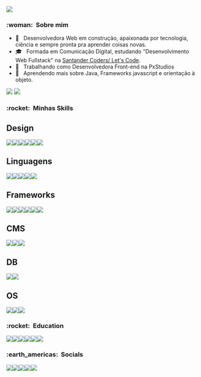 ![](https://komarev.com/ghpvc/?username=VanessaSwerts&color=006bed)

<h3> :woman: &nbsp;Sobre mim </h3>

- 🤔 &nbsp; Desenvolvedora Web em construção, apaixonada por tecnologia, ciência e sempre pronta pra aprender coisas novas.
- 🎓 &nbsp; Formada em Comunicação Digital, estudando "Desenvolvimento Web Fullstack" na <a href="https://app.becas-santander.com/pt/program/bolsas-santander-tecnologia-santander-coders-web-full-stack-2021">Santander Coders/ Let's Code</a>.
- 💼 &nbsp; Trabalhando como Desenvolvedora Front-end na PxStudios
- 🌱 &nbsp; Aprendendo mais sobre Java, Frameworks javascript e orientação à objeto.

<img src="https://github-readme-stats.vercel.app/api?username=pfanovaes" />
<img src="https://github-readme-stats.vercel.app/api/top-langs/?username=pfanovaes" />

<h3> :rocket: &nbsp;Minhas Skills </h3>


## Design
<img src="https://img.shields.io/badge/Adobe%20Illustrator-FF9A00?style=for-the-badge&logo=adobe%20illustrator&logoColor=white" /><img src="https://img.shields.io/badge/Adobe%20Photoshop-31A8FF?style=for-the-badge&logo=Adobe%20Photoshop&logoColor=black" /><img src="https://img.shields.io/badge/Adobe%20XD-470137?style=for-the-badge&logo=Adobe%20XD&logoColor=#FF61F6" /><img src="https://img.shields.io/badge/Behance-0054F7?style=for-the-badge&logo=behance&logoColor=white" /><img src="https://img.shields.io/badge/Dribbble-EA4C89?style=for-the-badge&logo=dribbble&logoColor=white" /><img src="https://img.shields.io/badge/Figma-F24E1E?style=for-the-badge&logo=figma&logoColor=white" />


## Linguagens

<img src="https://img.shields.io/badge/HTML5-E34F26?style=for-the-badge&logo=html5&logoColor=white" /><img src="https://img.shields.io/badge/CSS3-1572B6?style=for-the-badge&logo=css3&logoColor=white" /><img src="https://img.shields.io/badge/JavaScript-323330?style=for-the-badge&logo=javascript&logoColor=F7DF1E" /><img src="https://img.shields.io/badge/Java-ED8B00?style=for-the-badge&logo=java&logoColor=white" /><img src="https://img.shields.io/badge/PHP-777BB4?style=for-the-badge&logo=php&logoColor=white" />

## Frameworks

<img src="https://img.shields.io/badge/Angular-DD0031?style=for-the-badge&logo=angular&logoColor=white" /><img src="https://img.shields.io/badge/Bootstrap-563D7C?style=for-the-badge&logo=bootstrap&logoColor=white" /><img src="https://img.shields.io/badge/Font_Awesome-339AF0?style=for-the-badge&logo=fontawesome&logoColor=white" /><img src="https://img.shields.io/badge/Markdown-000000?style=for-the-badge&logo=markdown&logoColor=white" /><img src="https://img.shields.io/badge/Sass-CC6699?style=for-the-badge&logo=sass&logoColor=white" /><img src="https://img.shields.io/badge/typescript-3178C6?style=for-the-badge&logo=TypeScript&logoColor=white" />

## CMS
<img src="https://img.shields.io/badge/Wordpress-21759B?style=for-the-badge&logo=wordpress&logoColor=white" /><img src="https://img.shields.io/badge/woocommerce-96588A?style=for-the-badge&logo=WooCommerce&logoColor=white" /><img src="https://img.shields.io/badge/shopify-8DB543?style=for-the-badge&logo=Shopify&logoColor=white" />


## DB

<img src="https://img.shields.io/badge/MariaDB-003545?style=for-the-badge&logo=mariadb&logoColor=white" /><img src="https://img.shields.io/badge/MySQL-005C84?style=for-the-badge&logo=mysql&logoColor=white" />

## OS

<img src="https://img.shields.io/badge/mac%20os-000000?style=for-the-badge&logo=apple&logoColor=white" /><img src="https://img.shields.io/badge/Ubuntu-E95420?style=for-the-badge&logo=ubuntu&logoColor=white" /><img src="https://img.shields.io/badge/Windows-0078D6?style=for-the-badge&logo=windows&logoColor=white" />

<h3> :rocket: &nbsp;Education </h3>


<img src="https://img.shields.io/badge/Codecademy-FFF0E5?style=for-the-badge&logo=codecademy&logoColor=303347" /><img src="https://img.shields.io/badge/free%20code%20camp-27273D?style=for-the-badge&logo=freecodecamp&logoColor=white" /><img src="https://img.shields.io/badge/MDN_Web_Docs-black?style=for-the-badge&logo=mdnwebdocs&logoColor=white" /><img src="https://img.shields.io/badge/skill%20share-002333?style=for-the-badge&logo=skillshare&logoColor=white" /><img src="https://img.shields.io/badge/Udemy-EC5252?style=for-the-badge&logo=Udemy&logoColor=white" /><img src="https://img.shields.io/badge/LETSCODE-%20-blue" />

<h3> :earth_americas: &nbsp;Socials </h3>

<a href="https://codepen.io/pfanovaes" target="_blank"><img src="https://img.shields.io/badge/Codepen-000000?style=for-the-badge&logo=codepen&logoColor=white" /></a><a href="https://www.instagram.com/pxlrose/" target="_blank"><img src="https://img.shields.io/badge/Instagram-E4405F?style=for-the-badge&logo=instagram&logoColor=white" /></a><a href="https://www.linkedin.com/in/patricia-novaes/" target="_blank"><img src="https://img.shields.io/badge/LinkedIn-0077B5?style=for-the-badge&logo=linkedin&logoColor=white" /></a><a href="https://twitter.com/pixlrose" target="_blank"><img src="https://img.shields.io/badge/Twitter-1DA1F2?style=for-the-badge&logo=twitter&logoColor=white" /></a><a href="https://www.twitch.tv/pixlrose" target="_blank"><img src="https://img.shields.io/badge/Twitch-9146FF?style=for-the-badge&logo=twitch&logoColor=white" /></a>